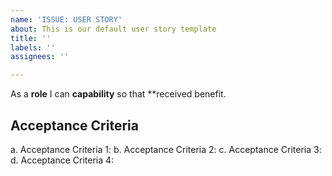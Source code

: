 ```yaml
---
name: 'ISSUE: USER STORY'
about: This is our default user story template
title: ''
labels: ''
assignees: ''

---
```


As a **role** I can **capability** so that **received benefit.

## Acceptance Criteria

a. Acceptance Criteria 1:
b. Acceptance Criteria 2:
c. Acceptance Criteria 3:
d. Acceptance Criteria 4:
